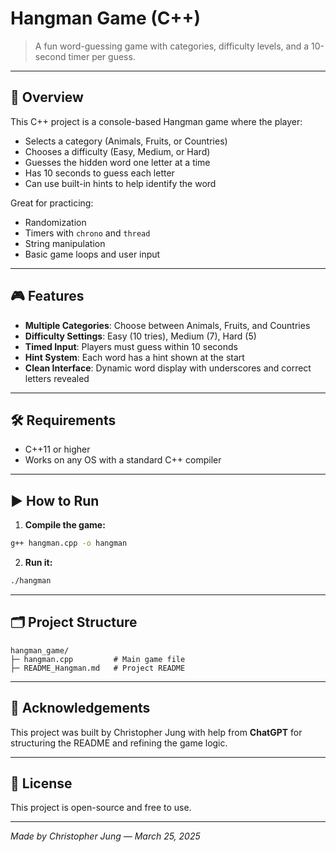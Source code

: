 # Hangman Game (C++)

> A fun word-guessing game with categories, difficulty levels, and a 10-second timer per guess.

---

## 🧠 Overview

This C++ project is a console-based Hangman game where the player:
- Selects a category (Animals, Fruits, or Countries)
- Chooses a difficulty (Easy, Medium, or Hard)
- Guesses the hidden word one letter at a time
- Has 10 seconds to guess each letter
- Can use built-in hints to help identify the word

Great for practicing:
- Randomization
- Timers with `chrono` and `thread`
- String manipulation
- Basic game loops and user input

---

## 🎮 Features

- **Multiple Categories**: Choose between Animals, Fruits, and Countries
- **Difficulty Settings**: Easy (10 tries), Medium (7), Hard (5)
- **Timed Input**: Players must guess within 10 seconds
- **Hint System**: Each word has a hint shown at the start
- **Clean Interface**: Dynamic word display with underscores and correct letters revealed

---

## 🛠️ Requirements

- C++11 or higher
- Works on any OS with a standard C++ compiler

---

## ▶️ How to Run

1. **Compile the game:**
```bash
g++ hangman.cpp -o hangman
```

2. **Run it:**
```bash
./hangman
```

---

## 🗂️ Project Structure

```
hangman_game/
├─ hangman.cpp         # Main game file
├─ README_Hangman.md   # Project README
```

---

## 🙏 Acknowledgements

This project was built by Christopher Jung with help from **ChatGPT** for structuring the README and refining the game logic.

---

## 📜 License

This project is open-source and free to use.

---

*Made by Christopher Jung — March 25, 2025*
